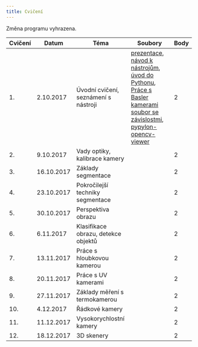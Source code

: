 ```yaml
---
title: Cvičení
---
```


Změna programu vyhrazena.

| Cvičení | Datum      | Téma                                 | Soubory                                                      | Body |
| ------- | ---------- | ------------------------------------ | ------------------------------------------------------------ | ---- |
| 1.      | 2.10.2017  | Úvodní cvičení, seznámení s nástroji | [prezentace](files/1/bi-svz-01-cviceni-uvod.pdf), [návod k nástrojům](files/1/course-tools-introduction.md), [úvod do Pythonu](files/1/python-introduction.ipynb), [Práce s Basler kamerami](files/1/basler-introduction.ipynb) [soubor se závislostmi](files/1/spec-file.txt), [pypylon-opencv-viewer](https://github.com/mbalatsko/pypylon-opencv-viewer)| 2    |
| 2.      | 9.10.2017  | Vady optiky, kalibrace kamery        |                                                              | 2    |
| 3.      | 16.10.2017 | Základy segmentace                   |                                                              | 2    |
| 4.      | 23.10.2017 | Pokročilejší  techniky segmentace    |                                                              | 2    |
| 5.      | 30.10.2017 | Perspektiva obrazu                   |                                                              | 2    |
| 6.      | 6.11.2017  | Klasifikace obrazu, detekce objektů  |                                                              | 2    |
| 7.      | 13.11.2017 | Práce s hloubkovou kamerou           |                                                              | 2    |
| 8.      | 20.11.2017 | Práce s UV kamerami                  |                                                              | 2    |
| 9.      | 27.11.2017 | Základy měření s termokamerou        |                                                              | 2    |
| 10.     | 4.12.2017  | Řádkové kamery                       |                                                              | 2    |
| 11.     | 11.12.2017 | Vysokorychlostní kamery              |                                                              | 2    |
| 12.     | 18.12.2017 | 3D skenery                           |                                                              | 2    |

